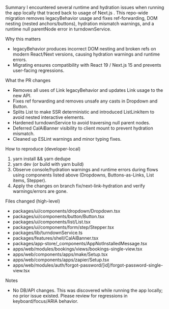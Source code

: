 Summary
I encountered several runtime and hydration issues when running the app locally that traced back to usage of Next.js <Link legacyBehavior>. This repo-wide migration removes legacyBehavior usage and fixes ref-forwarding, DOM nesting (nested anchors/buttons), hydration mismatch warnings, and a runtime null parentNode error in turndownService.

Why this matters
- legacyBehavior produces incorrect DOM nesting and broken refs on modern React/Next versions, causing hydration warnings and runtime errors.
- Migrating ensures compatibility with React 19 / Next.js 15 and prevents user-facing regressions.

What the PR changes
- Removes all uses of Link legacyBehavior and updates Link usage to the new API.
- Fixes ref forwarding and removes unsafe any casts in Dropdown and Button.
- Splits List to make SSR deterministic and introduced ListLinkItem to avoid nested interactive elements.
- Hardened turndownService to avoid traversing null parent nodes.
- Deferred CalAiBanner visibility to client mount to prevent hydration mismatch.
- Cleaned up ESLint warnings and minor typing fixes.

How to reproduce (developer-local)
1) yarn install && yarn dedupe
2) yarn dev (or build with yarn build)
3) Observe console/hydration warnings and runtime errors during flows using components listed above (Dropdowns, Buttons-as-Links, List items, Stepper).
4) Apply the changes on branch fix/next-link-hydration and verify warnings/errors are gone.

Files changed (high-level)
- packages/ui/components/dropdown/Dropdown.tsx
- packages/ui/components/button/Button.tsx
- packages/ui/components/list/List.tsx
- packages/ui/components/form/step/Stepper.tsx
- packages/lib/turndownService.ts
- packages/features/shell/CalAiBanner.tsx
- packages/app-store/_components/AppNotInstalledMessage.tsx
- apps/web/modules/bookings/views/bookings-single-view.tsx
- apps/web/components/apps/make/Setup.tsx
- apps/web/components/apps/zapier/Setup.tsx
- apps/web/modules/auth/forgot-password/[id]/forgot-password-single-view.tsx

Notes
- No DB/API changes. This was discovered while running the app locally; no prior issue existed. Please review for regressions in keyboard/focus/ARIA behavior.
